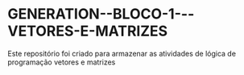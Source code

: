 # GENERATION--BLOCO-1---VETORES-E-MATRIZES
Este repositório foi criado para armazenar as atividades de lógica de programação vetores e matrizes

